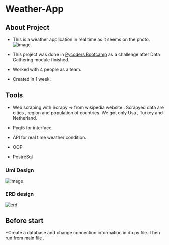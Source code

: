 # Weather-App

## About Project 

- This is a weather application in real time as it seems on the photo.
![image](https://user-images.githubusercontent.com/70334899/151149357-33a18c89-6773-4e6f-8d80-67f3a6a62799.png)


- This project was done in [Pycoders Bootcamp](https://github.com/pycoders-nl) as a challenge after Data Gathering module finished. 

- Worked with 4 people as a team.

- Created in 1 week.

## Tools 

- Web scraping with Scrapy => from wikipedia website . Scrapyed data are cities , region and population of countries. We got only Usa , Turkey and Netherland.

- Pyqt5 for interface. 

- API for real time weather condition.

- OOP

- PostreSql

### Uml Design

![image](https://user-images.githubusercontent.com/70334899/150205450-e3c24971-291d-40fc-bd34-f95a804ada63.png)

### ERD design

![erd](https://user-images.githubusercontent.com/70334899/150205576-a038c134-9545-45c7-95be-fefb7aef939f.jpeg)


## Before start 

*Create a database and change connection information in db.py file. Then run from main file .
